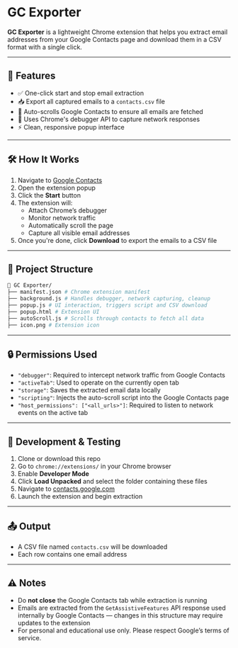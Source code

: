 # GC Exporter

**GC Exporter** is a lightweight Chrome extension that helps you extract email addresses from your Google Contacts page and download them in a CSV format with a single click.

---

## 📌 Features

- ✅ One-click start and stop email extraction
- 📥 Export all captured emails to a `contacts.csv` file
- 🔁 Auto-scrolls Google Contacts to ensure all emails are fetched
- 💾 Uses Chrome's debugger API to capture network responses
- ⚡ Clean, responsive popup interface

---

## 🛠 How It Works

1. Navigate to [Google Contacts](https://contacts.google.com/)
2. Open the extension popup
3. Click the **Start** button
4. The extension will:
   - Attach Chrome’s debugger
   - Monitor network traffic
   - Automatically scroll the page
   - Capture all visible email addresses
5. Once you're done, click **Download** to export the emails to a CSV file

---

## 📂 Project Structure

```bash
📁 GC Exporter/
├── manifest.json # Chrome extension manifest
├── background.js # Handles debugger, network capturing, cleanup
├── popup.js # UI interaction, triggers script and CSV download
├── popup.html # Extension UI
├── autoScroll.js # Scrolls through contacts to fetch all data
├── icon.png # Extension icon
```

---

## 🔒 Permissions Used

- `"debugger"`: Required to intercept network traffic from Google Contacts
- `"activeTab"`: Used to operate on the currently open tab
- `"storage"`: Saves the extracted email data locally
- `"scripting"`: Injects the auto-scroll script into the Google Contacts page
- `"host_permissions": ["<all_urls>"]`: Required to listen to network events on the active tab

---

## 🧪 Development & Testing

1. Clone or download this repo
2. Go to `chrome://extensions/` in your Chrome browser
3. Enable **Developer Mode**
4. Click **Load Unpacked** and select the folder containing these files
5. Navigate to [contacts.google.com](https://contacts.google.com/)
6. Launch the extension and begin extraction

---

## 📤 Output

- A CSV file named `contacts.csv` will be downloaded
- Each row contains one email address

---

## ⚠️ Notes

- Do **not close** the Google Contacts tab while extraction is running
- Emails are extracted from the `GetAssistiveFeatures` API response used internally by Google Contacts — changes in this structure may require updates to the extension
- For personal and educational use only. Please respect Google’s terms of service.
